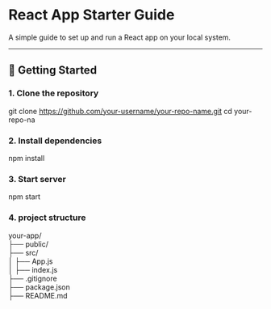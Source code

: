 # React App Starter Guide

A simple guide to set up and run a React app on your local system.

---

## 🚀 Getting Started

### 1. Clone the repository
git clone https://github.com/your-username/your-repo-name.git
cd your-repo-na

### 2. Install dependencies
npm install

### 3. Start server
npm start

### 4. project structure
your-app/  
├── public/  
├── src/  
│   ├── App.js  
│   ├── index.js  
├── .gitignore  
├── package.json  
├── README.md  
